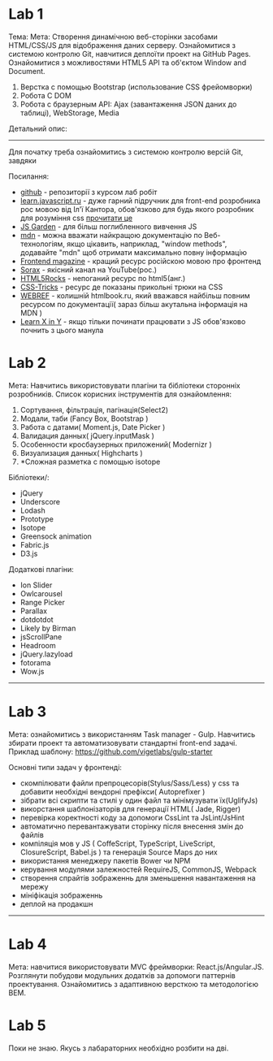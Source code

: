 
<!---
# Lab 0
  Мета: Налаштування оточування для виконнання лабораторних робіт. 
  Опис: Для данного лабораторного циклу необхідно встановити Git, NodeJS, NPM 
-->

# Lab 1

Тема: 
Мета: Створення динамічною веб-сторінки засобами HTML/CSS/JS для відображення даних серверу. Ознайомитися з системою контролю Git, навчитися деплоїти проект на GitHub Pages. Ознайомитися з можливостями HTML5 API та об'єктом Window and Document.

1. Верстка с помощью Bootstrap (использование CSS фрейомворки)
2. Робота С DOM
3. Робота с браузерным API: Ajax (завантаження JSON даних до таблиці), WebStorage, Media

Детальний опис:
***
Для початку треба ознайомитись з системою контролю версій Git, завдяки 

Посилання: 
* [github](//github.com) - репозиторії з курсом лаб робіт
* [learn.javascript.ru](//learn.javascript.ru) - дуже гарний підручник для front-end розробника рос мовою від Іл'ї Кантора, обов'язково для будь якого розробник для розуміння css [прочитати це](http://learn.javascript.ru/css-for-js)
* [JS Garden](//bonsaiden.github.io/JavaScript-Garden/ru/) - для більш поглибленного вивчення JS
* [mdn](//developer.mozilla.org/ru/) - можна вважати найкращою документацію по Веб-технологіям, якщо цікавить, наприклад, "window methods", додавайте "mdn" щоб отримати максимально повну інформацію
* [Frontend magazine](//frontender.info/) - кращий ресурс російскою мовою про фронтенд 
* [Sorax](//www.youtube.com/user/ArtSorax) - якісний канал на YouTube(рос.)
* [HTML5Rocks](http://www.html5rocks.com) - непоганий ресурс по html5(анг.)
* [CSS-Tricks](https://css-tricks.com/) - ресурс де показаны прикольні трюки на CSS
* [WEBREF](//webref.ru) - колишній htmlbook.ru, який вважався найбільш повним ресурсом по документації( зараз більш акутальна інформація на MDN )
* [Learn X in Y](http://learnxinyminutes.com/docs/ru-ru/javascript-ru/) - якщо тільки починати працювати з JS обов'язково почнить з цього манула

# Lab 2

Мета: Навчитись використовувати плагіни та бібліотеки сторонніх розробників.
Список корисних інструментів для ознайомлення: 

1. Сортування, фільтрація, пагінація(Select2)
2. Модали, таби (Fancy Box, Bootstrap )
3. Работа с датами( Moment.js, Date Picker )
4. Валидация данных( jQuery.inputMask )
5. Особенности кросбаузерных приложений( Modernizr )
6. Визуализация  данных( Highcharts )
7. *Сложная разметка с помощью isotope

Бібліотеки/:
* jQuery
* Underscore
* Lodash
* Prototype
* Isotope
* Greensock animation
* Fabric.js
* D3.js

Додаткові плагіни: 
* Ion Slider 
* Owlcarousel
* Range Picker
* Parallax
* dotdotdot
* Likely by Birman
* jsScrollPane
* Headroom
* jQuery.lazyload
* fotorama
* Wow.js 


***
# Lab 3

Мета: ознайомитись з використанням Task manager - Gulp. Навчитись збирати проект та автоматизовувати стандартні front-end задачі. Приклад шаблону: https://github.com/vigetlabs/gulp-starter

Основні типи задач у фронтенді:
- скомпілювати файли препроцесорів(Stylus/Sass/Less) у css та добавити необхідні вендорні префікси( Autoprefixer )
- зібрати всі скрипти та стилі у один файл та мінімузувати їх(UglifyJs)
- викорстання шаблонізаторів для генерації HTML( Jade, Rigger)
- перевірка коректності коду за допомоги CssLint та JsLint/JsHint
- автоматично перевантажувати сторінку після внесення змін до файлів
- компіляція мов у JS ( CoffeScript, TypeScript, LiveScript, ClosureScript, Babel.js ) та генерація Source Maps до них
- використання менеджеру пакетів Bower чи NPM
- керування модулями залежностей RequireJS, CommonJS, Webpack
- створення спрайтів зображеннь для зменьшення навантаження на мережу
- мініфікація зображеннь
- деплой на продакшн

***
# Lab 4
Мета: навчитися використовувати MVC фреймворки: React.js/Angular.JS. Розглянути побудови модульних додатків за допомоги паттернів проектування. Ознайомитись з адаптивною версткою та методологією BEM.

# Lab 5
Поки не знаю. Якусь з лабараторних необхідно розбити на дві. 

